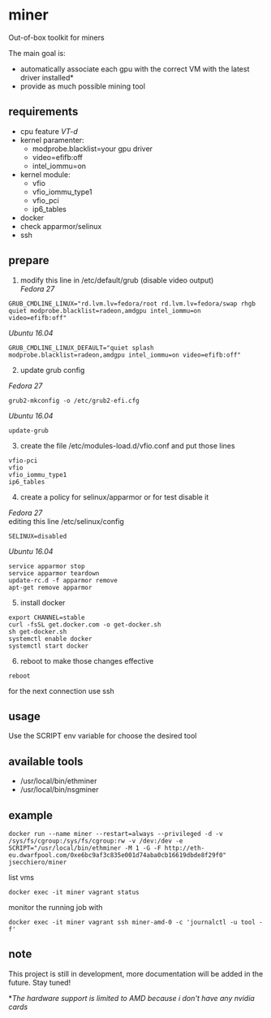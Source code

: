 # miner

Out-of-box toolkit for miners  

The main goal is:
- automatically associate each gpu with the correct VM with the latest driver installed*
- provide as much possible mining tool

## requirements

- cpu feature _VT-d_
- kernel paramenter:
  - modprobe.blacklist=your gpu driver
  - video=efifb:off
  - intel_iommu=on
- kernel module:
  - vfio
  - vfio_iommu_type1
  - vfio_pci
  - ip6_tables
- docker
- check apparmor/selinux
- ssh

## prepare

1. modify this line in /etc/default/grub (disable video output)  
 _Fedora 27_
 ```
GRUB_CMDLINE_LINUX="rd.lvm.lv=fedora/root rd.lvm.lv=fedora/swap rhgb quiet modprobe.blacklist=radeon,amdgpu intel_iommu=on  video=efifb:off"
 ```
 _Ubuntu 16.04_
 ```
GRUB_CMDLINE_LINUX_DEFAULT="quiet splash modprobe.blacklist=radeon,amdgpu intel_iommu=on video=efifb:off"
 ```

2. update grub config  

_Fedora 27_
```
grub2-mkconfig -o /etc/grub2-efi.cfg
```
_Ubuntu 16.04_
```
update-grub
```

3. create the file /etc/modules-load.d/vfio.conf and put those lines
```
vfio-pci
vfio
vfio_iommu_type1
ip6_tables
```

4. create a policy for selinux/apparmor or for test disable it  

_Fedora 27_  
editing this line /etc/selinux/config
```
SELINUX=disabled
```
_Ubuntu 16.04_
```
service apparmor stop
service apparmor teardown
update-rc.d -f apparmor remove
apt-get remove apparmor
```


5. install docker
```
export CHANNEL=stable
curl -fsSL get.docker.com -o get-docker.sh
sh get-docker.sh
systemctl enable docker
systemctl start docker
```

6. reboot to make those changes effective
```
reboot
```

for the next connection use ssh

## usage

Use the SCRIPT env variable for choose the desired tool

## available tools  

- /usr/local/bin/ethminer
- /usr/local/bin/nsgminer

## example

```
docker run --name miner --restart=always --privileged -d -v /sys/fs/cgroup:/sys/fs/cgroup:rw -v /dev:/dev -e SCRIPT="/usr/local/bin/ethminer -M 1 -G -F http://eth-eu.dwarfpool.com/0xe6bc9af3c835e001d74aba0cb16619dbde8f29f0" jsecchiero/miner
```

list vms
```
docker exec -it miner vagrant status
```

monitor the running job with
```
docker exec -it miner vagrant ssh miner-amd-0 -c 'journalctl -u tool -f'
```

## note

This project is still in development, more documentation will be added in the future. Stay tuned!  


*_The hardware support is limited to AMD because i don't have any nvidia cards_  
